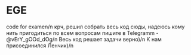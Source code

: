 # EGE
code for examen/n
крч, решил собрать весь код сюды, надеюсь кому нить пригодиться по всем вопросам пишите в Telegramm - @vErY_gOOd_dOg/n
Весь код решает задачи верно)/n
К нам присоединился Ленчик)/n

